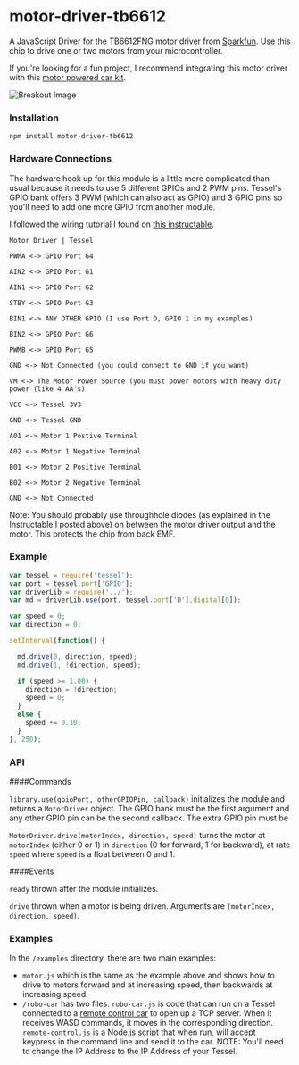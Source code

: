 motor-driver-tb6612
===================


A JavaScript Driver for the TB6612FNG motor driver from [Sparkfun](https://www.sparkfun.com/products/9457). Use this chip to drive one or two motors from your microcontroller. 

If you're looking for a fun project, I recommend integrating this motor driver with this [motor powered car kit](https://www.sparkfun.com/products/10825). 

![Breakout Image](https://cdn.sparkfun.com//assets/parts/3/1/5/7/09457-01b.jpg)


### Installation

```
npm install motor-driver-tb6612
```

### Hardware Connections

The hardware hook up for this module is a little more complicated than usual because it needs to use 5 different GPIOs and 2 PWM pins. Tessel's GPIO bank offers 3 PWM (which can also act as GPIO) and 3 GPIO pins so you'll need to add one more GPIO from another module.

I followed the wiring tutorial I found on [this instructable](http://www.instructables.com/id/Using-the-Sparkfun-Motor-Driver-1A-Dual-TB6612FNG-/?ALLSTEPS). 

```
Motor Driver | Tessel 

PWMA <-> GPIO Port G4

AIN2 <-> GPIO Port G1

AIN1 <-> GPIO Port G2

STBY <-> GPIO Port G3

BIN1 <-> ANY OTHER GPIO (I use Port D, GPIO 1 in my examples) 

BIN2 <-> GPIO Port G6

PWMB <-> GPIO Port G5

GND <-> Not Connected (you could connect to GND if you want)

VM <-> The Motor Power Source (you must power motors with heavy duty power (like 4 AA's)

VCC <-> Tessel 3V3

GND <-> Tessel GND

A01 <-> Motor 1 Postive Terminal

A02 <-> Motor 1 Negative Terminal

B01 <-> Motor 2 Positive Terminal

B02 <-> Motor 2 Negative Terminal

GND <-> Not Connected 
```

Note: You should probably use throughhole diodes (as explained in the Instructable I posted above) on between the motor driver output and the motor. This protects the chip from back EMF.


### Example
```.js
var tessel = require('tessel');
var port = tessel.port['GPIO'];
var driverLib = require('../');
var md = driverLib.use(port, tessel.port['D'].digital[0]);

var speed = 0;
var direction = 0;

setInterval(function() {

  md.drive(0, direction, speed);
  md.drive(1, !direction, speed);

  if (speed >= 1.00) {
    direction = !direction;
    speed = 0;
  }
  else {
    speed += 0.10;
  }
}, 250);
```

### API

####Commands

`library.use(gpioPort, otherGPIOPin, callback)` initializes the module and returns a `MotorDriver` object. The GPIO bank must be the first argument and any other GPIO pin can be the second callback. The extra GPIO pin must be 

`MotorDriver.drive(motorIndex, direction, speed)` turns the motor at `motorIndex` (either 0 or 1) in `direction` (0 for forward, 1 for backward), at rate `speed` where `speed` is a float between 0 and 1.

####Events

`ready` thrown after the module initializes.

`drive` thrown when a motor is being driven. Arguments are `(motorIndex, direction, speed)`.

### Examples

In the `/examples` directory, there are two main examples:

* `motor.js` which is the same as the example above and shows how to drive to motors forward and at increasing speed, then backwards at increasing speed.
* `/robo-car` has two files. `robo-car.js` is code that can run on a Tessel connected to a [remote control car](https://www.sparkfun.com/products/10825) to open up a TCP server. When it receives WASD commands, it moves in the corresponding direction. `remote-control.js` is a Node.js script that when run, will accept keypress in the command line and send it to the car. NOTE: You'll need to change the IP Address to the IP Address of your Tessel. 

